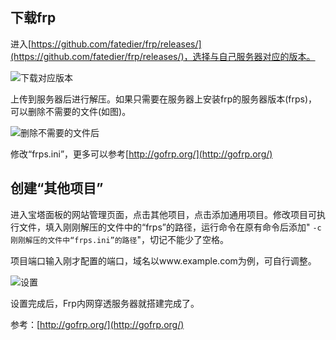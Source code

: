## 下载frp

进入[https://github.com/fatedier/frp/releases/](https://github.com/fatedier/frp/releases/)，选择与自己服务器对应的版本。

![下载对应版本](https://blog.niaodtiantang.com/wp-content/uploads/2022/12/1671355610-image-1024x536.png)

上传到服务器后进行解压。如果只需要在服务器上安装frp的服务器版本(frps)，可以删除不需要的文件(如图)。

![删除不需要的文件后](https://blog.niaodtiantang.com/wp-content/uploads/2022/12/1671355859-image-1024x478.png)

修改“frps.ini”，更多可以参考[http://gofrp.org/](http://gofrp.org/)

## 创建“其他项目”

进入宝塔面板的网站管理页面，点击其他项目，点击添加通用项目。修改项目可执行文件，填入刚刚解压的文件中的“frps”的路径，运行命令在原有命令后添加" `-c 刚刚解压的文件中“frps.ini”的路径`"，切记不能少了空格。

项目端口输入刚才配置的端口，域名以www.example.com为例，可自行调整。

![设置](https://blog.niaodtiantang.com/wp-content/uploads/2022/12/1671356081-image-1024x482.png)

设置完成后，Frp内网穿透服务器就搭建完成了。

参考：[http://gofrp.org/](http://gofrp.org/)
